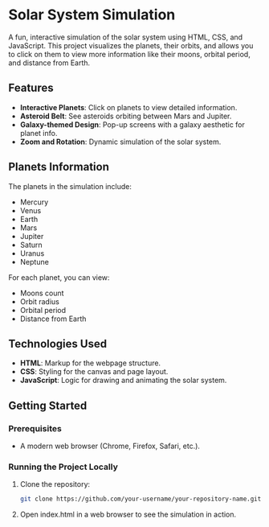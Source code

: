# Solar System Simulation

A fun, interactive simulation of the solar system using HTML, CSS, and JavaScript. This project visualizes the planets, their orbits, and allows you to click on them to view more information like their moons, orbital period, and distance from Earth.

## Features
- **Interactive Planets**: Click on planets to view detailed information.
- **Asteroid Belt**: See asteroids orbiting between Mars and Jupiter.
- **Galaxy-themed Design**: Pop-up screens with a galaxy aesthetic for planet info.
- **Zoom and Rotation**: Dynamic simulation of the solar system.
  
## Planets Information
The planets in the simulation include:
- Mercury
- Venus
- Earth
- Mars
- Jupiter
- Saturn
- Uranus
- Neptune

For each planet, you can view:
- Moons count
- Orbit radius
- Orbital period
- Distance from Earth

## Technologies Used
- **HTML**: Markup for the webpage structure.
- **CSS**: Styling for the canvas and page layout.
- **JavaScript**: Logic for drawing and animating the solar system.

## Getting Started

### Prerequisites
- A modern web browser (Chrome, Firefox, Safari, etc.).

### Running the Project Locally
1. Clone the repository:
   ```bash
   git clone https://github.com/your-username/your-repository-name.git

2. Open index.html in a web browser to see the simulation in action.
